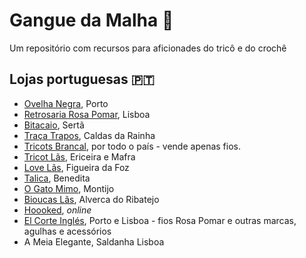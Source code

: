 # Gangue da Malha 🧶

Um repositório com recursos para aficionades do tricô e do crochê

## Lojas portuguesas 🇵🇹

- [Ovelha Negra](https://loja.ovelha-negra.com/), Porto
- [Retrosaria Rosa Pomar](https://retrosaria.rosapomar.com/), Lisboa
- [Bitacaio](https://loja.bitacaio.pt/), Sertã
- [Traça Trapos](https://tracatrapos.pt/), Caldas da Rainha
- [Tricots Brancal](https://www.tricotsbrancal.com/), por todo o país - vende apenas fios.
- [Tricot Lãs](https://www.tricot-las.com/), Ericeira e Mafra
- [Love Lãs](https://www.lovelas.pt/), Figueira da Foz
- [Talica](https://talica.pt), Benedita
- [O Gato Mimo](https://www.ogatomimo.com.pt/), Montijo
- [Bioucas Lãs](https://bioucas.pt/), Alverca do Ribatejo
- [Hoooked](https://www.hoookedyarn.com/en/), _online_
- [El Corte Inglés](https://www.elcorteingles.pt/), Porto e Lisboa - fios Rosa Pomar e outras marcas, agulhas e acessórios
- A Meia Elegante, Saldanha Lisboa
